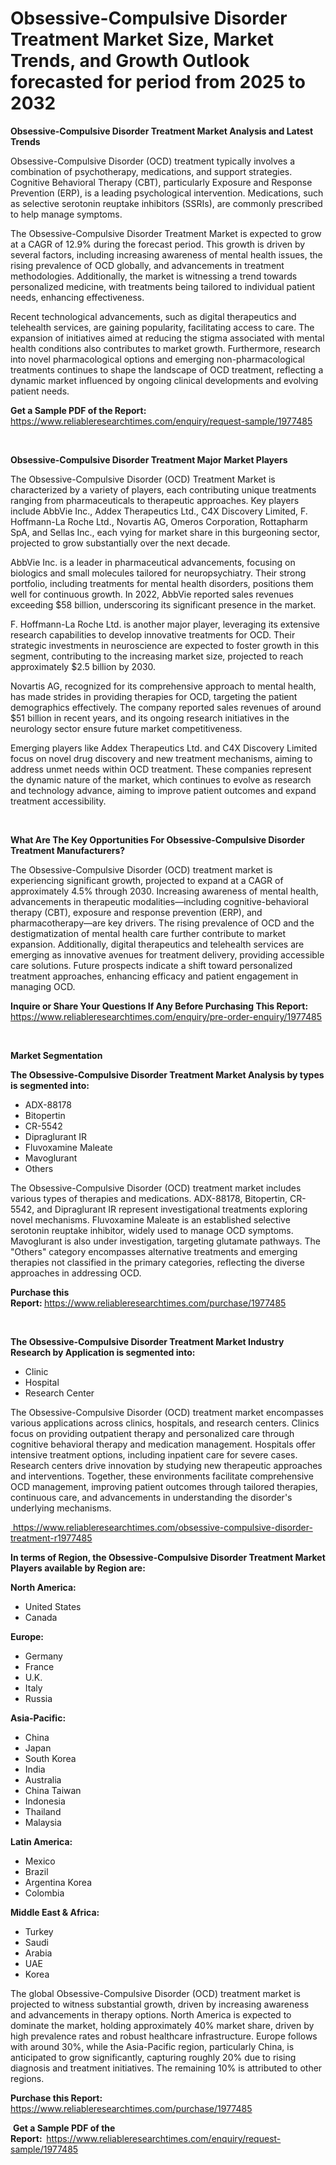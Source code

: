 <p><h1>Obsessive-Compulsive Disorder Treatment Market Size, Market Trends, and Growth Outlook forecasted for period from 2025 to 2032</h1></p><p><strong>Obsessive-Compulsive Disorder Treatment Market Analysis and Latest Trends</strong></p>
<p><p>Obsessive-Compulsive Disorder (OCD) treatment typically involves a combination of psychotherapy, medications, and support strategies. Cognitive Behavioral Therapy (CBT), particularly Exposure and Response Prevention (ERP), is a leading psychological intervention. Medications, such as selective serotonin reuptake inhibitors (SSRIs), are commonly prescribed to help manage symptoms. </p><p>The Obsessive-Compulsive Disorder Treatment Market is expected to grow at a CAGR of 12.9% during the forecast period. This growth is driven by several factors, including increasing awareness of mental health issues, the rising prevalence of OCD globally, and advancements in treatment methodologies. Additionally, the market is witnessing a trend towards personalized medicine, with treatments being tailored to individual patient needs, enhancing effectiveness. </p><p>Recent technological advancements, such as digital therapeutics and telehealth services, are gaining popularity, facilitating access to care. The expansion of initiatives aimed at reducing the stigma associated with mental health conditions also contributes to market growth. Furthermore, research into novel pharmacological options and emerging non-pharmacological treatments continues to shape the landscape of OCD treatment, reflecting a dynamic market influenced by ongoing clinical developments and evolving patient needs.</p></p>
<p><strong>Get a Sample PDF of the Report:&nbsp;</strong> <a href="https://www.reliableresearchtimes.com/enquiry/request-sample/1977485?utm_campaign=3063&utm_medium=2&utm_source=Github&utm_content=ia&utm_term=13042025&utm_id=obsessive-compulsive-disorder-treatment">https://www.reliableresearchtimes.com/enquiry/request-sample/1977485</a></p>
<p>&nbsp;</p>
<p><strong>Obsessive-Compulsive Disorder Treatment Major Market Players</strong></p>
<p><p>The Obsessive-Compulsive Disorder (OCD) Treatment Market is characterized by a variety of players, each contributing unique treatments ranging from pharmaceuticals to therapeutic approaches. Key players include AbbVie Inc., Addex Therapeutics Ltd., C4X Discovery Limited, F. Hoffmann-La Roche Ltd., Novartis AG, Omeros Corporation, Rottapharm SpA, and Sellas Inc., each vying for market share in this burgeoning sector, projected to grow substantially over the next decade.</p><p>AbbVie Inc. is a leader in pharmaceutical advancements, focusing on biologics and small molecules tailored for neuropsychiatry. Their strong portfolio, including treatments for mental health disorders, positions them well for continuous growth. In 2022, AbbVie reported sales revenues exceeding $58 billion, underscoring its significant presence in the market.</p><p>F. Hoffmann-La Roche Ltd. is another major player, leveraging its extensive research capabilities to develop innovative treatments for OCD. Their strategic investments in neuroscience are expected to foster growth in this segment, contributing to the increasing market size, projected to reach approximately $2.5 billion by 2030.</p><p>Novartis AG, recognized for its comprehensive approach to mental health, has made strides in providing therapies for OCD, targeting the patient demographics effectively. The company reported sales revenues of around $51 billion in recent years, and its ongoing research initiatives in the neurology sector ensure future market competitiveness.</p><p>Emerging players like Addex Therapeutics Ltd. and C4X Discovery Limited focus on novel drug discovery and new treatment mechanisms, aiming to address unmet needs within OCD treatment. These companies represent the dynamic nature of the market, which continues to evolve as research and technology advance, aiming to improve patient outcomes and expand treatment accessibility.</p></p>
<p>&nbsp;</p>
<p><strong>What Are The Key Opportunities For Obsessive-Compulsive Disorder Treatment Manufacturers?</strong></p>
<p><p>The Obsessive-Compulsive Disorder (OCD) treatment market is experiencing significant growth, projected to expand at a CAGR of approximately 4.5% through 2030. Increasing awareness of mental health, advancements in therapeutic modalities—including cognitive-behavioral therapy (CBT), exposure and response prevention (ERP), and pharmacotherapy—are key drivers. The rising prevalence of OCD and the destigmatization of mental health care further contribute to market expansion. Additionally, digital therapeutics and telehealth services are emerging as innovative avenues for treatment delivery, providing accessible care solutions. Future prospects indicate a shift toward personalized treatment approaches, enhancing efficacy and patient engagement in managing OCD.</p></p>
<p><strong>Inquire or Share Your Questions If Any Before Purchasing This Report:</strong> <a href="https://www.reliableresearchtimes.com/enquiry/pre-order-enquiry/1977485?utm_campaign=3063&utm_medium=2&utm_source=Github&utm_content=ia&utm_term=13042025&utm_id=obsessive-compulsive-disorder-treatment">https://www.reliableresearchtimes.com/enquiry/pre-order-enquiry/1977485</a></p>
<p>&nbsp;</p>
<p><strong>Market Segmentation</strong></p>
<p><strong>The Obsessive-Compulsive Disorder Treatment Market Analysis by types is segmented into:</strong></p>
<p><ul><li>ADX-88178</li><li>Bitopertin</li><li>CR-5542</li><li>Dipraglurant IR</li><li>Fluvoxamine Maleate</li><li>Mavoglurant</li><li>Others</li></ul></p>
<p><p>The Obsessive-Compulsive Disorder (OCD) treatment market includes various types of therapies and medications. ADX-88178, Bitopertin, CR-5542, and Dipraglurant IR represent investigational treatments exploring novel mechanisms. Fluvoxamine Maleate is an established selective serotonin reuptake inhibitor, widely used to manage OCD symptoms. Mavoglurant is also under investigation, targeting glutamate pathways. The "Others" category encompasses alternative treatments and emerging therapies not classified in the primary categories, reflecting the diverse approaches in addressing OCD.</p></p>
<p><strong>Purchase this Report:&nbsp;</strong><a href="https://www.reliableresearchtimes.com/purchase/1977485?utm_campaign=3063&utm_medium=2&utm_source=Github&utm_content=ia&utm_term=13042025&utm_id=obsessive-compulsive-disorder-treatment">https://www.reliableresearchtimes.com/purchase/1977485</a></p>
<p>&nbsp;</p>
<p><strong>The Obsessive-Compulsive Disorder Treatment Market Industry Research by Application is segmented into:</strong></p>
<p><ul><li>Clinic</li><li>Hospital</li><li>Research Center</li></ul></p>
<p><p>The Obsessive-Compulsive Disorder (OCD) treatment market encompasses various applications across clinics, hospitals, and research centers. Clinics focus on providing outpatient therapy and personalized care through cognitive behavioral therapy and medication management. Hospitals offer intensive treatment options, including inpatient care for severe cases. Research centers drive innovation by studying new therapeutic approaches and interventions. Together, these environments facilitate comprehensive OCD management, improving patient outcomes through tailored therapies, continuous care, and advancements in understanding the disorder's underlying mechanisms.</p></p>
<p><a href="https://www.reliableresearchtimes.com/obsessive-compulsive-disorder-treatment-r1977485?utm_campaign=3063&utm_medium=2&utm_source=Github&utm_content=ia&utm_term=13042025&utm_id=obsessive-compulsive-disorder-treatment">&nbsp;https://www.reliableresearchtimes.com/obsessive-compulsive-disorder-treatment-r1977485</a></p>
<p><strong>In terms of Region, the Obsessive-Compulsive Disorder Treatment Market Players available by Region are:</strong></p>
<p>
    <p> <strong> North America: </strong>
        <ul>
            <li>United States</li>
            <li>Canada</li>
        </ul>
        </p> 
    <p> <strong> Europe: </strong>
        <ul>
            <li>Germany</li>
            <li>France</li>
            <li>U.K.</li>
            <li>Italy</li>
            <li>Russia</li>
        </ul>
        </p> 
    <p> <strong> Asia-Pacific: </strong>
        <ul>
            <li>China</li>
            <li>Japan</li>
            <li>South Korea</li>
            <li>India</li>
            <li>Australia</li>
            <li>China Taiwan</li>
            <li>Indonesia</li>
            <li>Thailand</li>
            <li>Malaysia</li>
        </ul>
        </p> 
    <p> <strong> Latin America: </strong>
        <ul>
            <li>Mexico</li>
            <li>Brazil</li>
            <li>Argentina Korea</li>
            <li>Colombia</li>
        </ul>
        </p> 
    <p> <strong> Middle East & Africa: </strong>
        <ul>
            <li>Turkey</li>
            <li>Saudi</li>
            <li>Arabia</li>
            <li>UAE</li>
            <li>Korea</li>
        </ul>
    </p>
    </p>
<p><p>The global Obsessive-Compulsive Disorder (OCD) treatment market is projected to witness substantial growth, driven by increasing awareness and advancements in therapy options. North America is expected to dominate the market, holding approximately 40% market share, driven by high prevalence rates and robust healthcare infrastructure. Europe follows with around 30%, while the Asia-Pacific region, particularly China, is anticipated to grow significantly, capturing roughly 20% due to rising diagnosis and treatment initiatives. The remaining 10% is attributed to other regions.</p></p>
<p><strong>Purchase this Report: </strong><a href="https://www.reliableresearchtimes.com/purchase/1977485?utm_campaign=3063&utm_medium=2&utm_source=Github&utm_content=ia&utm_term=13042025&utm_id=obsessive-compulsive-disorder-treatment">https://www.reliableresearchtimes.com/purchase/1977485</a></p>
<p>&nbsp;<strong>Get a Sample PDF of the Report:&nbsp;&nbsp;</strong><a href="https://www.reliableresearchtimes.com/enquiry/request-sample/1977485?utm_campaign=3063&utm_medium=2&utm_source=Github&utm_content=ia&utm_term=13042025&utm_id=obsessive-compulsive-disorder-treatment">https://www.reliableresearchtimes.com/enquiry/request-sample/1977485</a></p>
<p><strong></strong></p>
<p><p></p><p></p><p></p></p>